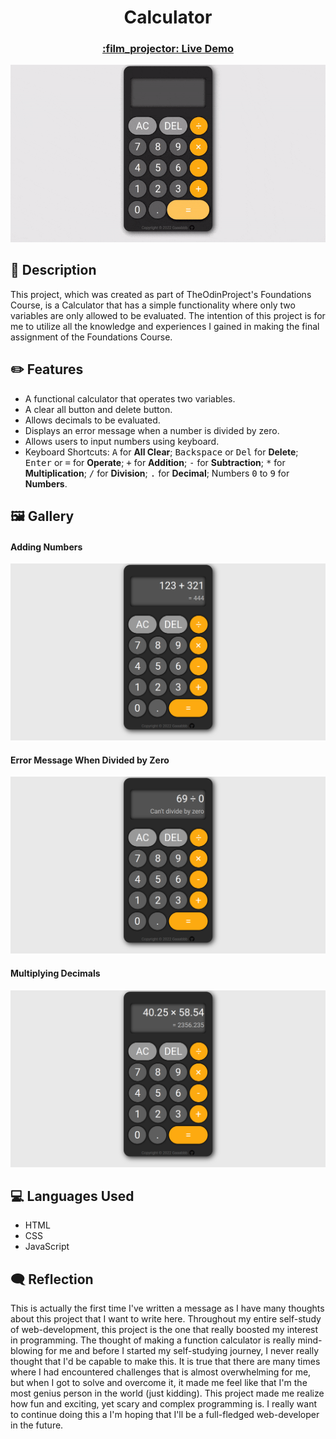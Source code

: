 <h1 align="center">Calculator</h1>
<h3 align="center"><a href="https://gaaabbb.github.io/calculator/">:film_projector: Live Demo</a></h3>

![Live Demo](gallery/live-demo.gif)

## :scroll: Description
This project, which was created as part of TheOdinProject's Foundations Course, is a Calculator that has a simple functionality where only two variables are only allowed to be evaluated. The intention of this project is for me to utilize all the knowledge and experiences I gained in making the final assignment of the Foundations Course.

## :pencil2: Features
* A functional calculator that operates two variables.
* A clear all button and delete button.
* Allows decimals to be evaluated.
* Displays an error message when a number is divided by zero.
* Allows users to input numbers using keyboard.
* Keyboard Shortcuts: <kbd>A</kbd> for **All Clear**; <kbd>Backspace</kbd> or <kbd>Del</kbd> for **Delete**; <kbd>Enter</kbd> or <kbd>=</kbd> for **Operate**; <kbd>+</kbd> for **Addition**; <kbd>-</kbd> for **Subtraction**; <kbd>*</kbd> for **Multiplication**; <kbd>/</kbd> for **Division**; <kbd>.</kbd> for **Decimal**; Numbers <kbd>0</kbd> to <kbd>9</kbd> for **Numbers**.

## :framed_picture: Gallery
#### Adding Numbers
![Adding Numbers](gallery/Screenshot-1.png)
#### Error Message When Divided by Zero
![Error Message When Divided by Zero](gallery/Screenshot-2.png)
#### Multiplying Decimals
![Multiplying Decimals](gallery/Screenshot-3.png)

## :computer: Languages Used
* HTML
* CSS
* JavaScript

## :left_speech_bubble: Reflection
This is actually the first time I've written a message as I have many thoughts about this project that I want to write here. Throughout my entire self-study of web-development, this project is the one that really boosted my interest in programming. The thought of making a function calculator is really mind-blowing for me and before I started my self-studying journey, I never really thought that I'd be capable to make this. It is true that there are many times where I had encountered challenges that is almost overwhelming for me, but when I got to solve and overcome it, it made me feel like that I'm the most genius person in the world (just kidding). This project made me realize how fun and exciting, yet scary and complex programming is. I really want to continue doing this a I'm hoping that I'll be a full-fledged web-developer in the future.